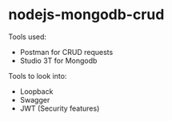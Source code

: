# nodejs-mongodb-crud
Tools used:
- Postman for CRUD requests
- Studio 3T for Mongodb

Tools to look into:
- Loopback
- Swagger
- JWT (Security features)
